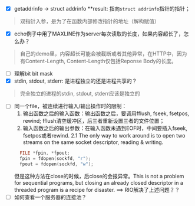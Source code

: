 - [x] getaddrinfo -> struct addrinfo **result: 指向`struct addrinfo`指针的指针；
> 双指针入参，是为了在函数内部修改指针的地址（解构赋值）
- [x] echo例子中用了MAXLINE作为server每次读取的长度，如果内容超长了，怎么办？
> 自己的demo里，内容超长可能会被截断或者其他异常，在HTTP中，因为有Content-Length, Content-Length仅包括Reponse Body的长度。
- [ ] 理解bit bit mask
- [x] stdin, stdout, stderr: 是进程独立的还是进程共享的？
> 完全独立的进程的stdin, stdout, stderr应该是独立的
- [ ] 同一个file，被连续进行输入/输出操作时的限制：
  1. 输出函数之后的输入函数：输出函数之后，要调用fflush, fseek, fsetpos, rewind; fflush清空缓冲区，后三者重新设置三者的文件位置；
  2. 输入函数之后的输出参数：在输入函数未遇到EOF时，中间要插入fseek, fsetpos或者rewind.
    2.1 The only way to work around is to open two streams on the same socket descriptor, reading & writing.
    ```c
      FILE *fpin, *fpout;
      fpin = fdopen(sockfd, "r");
      fpout = fdopen(sockfd, "w");
    ```
    但是这种方法在close的时候，后close的会报异常。This is not a problem for sequential programs, but closing an already closed descriptor in a threaded program is a recipe for disaster.
    ==> RIO解决了上述问题？？
- [ ] 如何查看一个服务器的连接池？